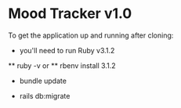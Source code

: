 # Mood Tracker v1.0

To get the application up and running after cloning:

* you'll need to run Ruby v3.1.2

** ruby -v
or
** rbenv install 3.1.2


* bundle update

* rails db:migrate

